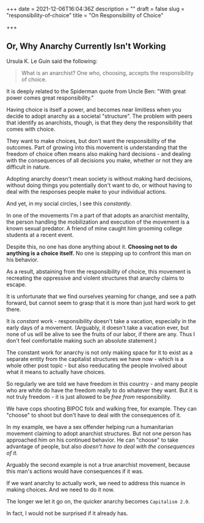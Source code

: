 +++
date = 2021-12-06T16:04:36Z
description = ""
draft = false
slug = "responsibility-of-choice"
title = "On Responsibility of Choice"

+++


## Or, Why Anarchy Currently Isn't Working

Ursula K. Le Guin said the following:

> What is an anarchist? One who, choosing, accepts the responsibility of choice.

It is deeply related to the Spiderman quote from Uncle Ben: "With great power comes great responsibility."

Having choice is itself a power, and becomes near limitless when you decide to adopt anarchy as a societal "structure". The problem with peers that identify as anarchists, though, is that they deny the responsibility that comes with choice.

They want to make choices, but don't want the responsibility of the outcomes. Part of growing into this movement is understanding that the freedom of choice often means also making hard decisions - and dealing with the consequences of all decisions you make, whether or not they are difficult in nature.

Adopting anarchy doesn't mean society is without making hard decisions, without doing things you potentially don't want to do, or without having to deal with the responses people make to your individual actions.

And yet, in my social circles, I see this _constantly_.

In one of the movements I'm a part of that adopts an anarchist mentality, the person handling the mobilization and execution of the movement is a known sexual predator. A friend of mine caught him grooming college students at a recent event.

Despite this, no one has done anything about it. **Choosing not to do anything is a choice itself.** No one is stepping up to confront this man on his behavior.

As a result, abstaining from the responsibility of choice, this movement is recreating the oppressive and violent structures that anarchy claims to escape.

It is unfortunate that we find ourselves yearning for change, and see a path forward, but cannot seem to grasp that it is more than just hard work to get there.

It is _constant_ work - responsibility doesn't take a vacation, especially in the early days of a movement. (Arguably, it doesn't take a vacation ever, but none of us will be alive to see the fruits of our labor, if there are any. Thus I don't feel comfortable making such an absolute statement.)

The constant work for anarchy is not only making space for it to exist as a separate entity from the capitalist structures we have now - which is a whole other post topic - but also reeducating the people involved about what it means to actually have choices.

So regularly we are told we have freedom in this country - and many people who are white do have the freedom really to do whatever they want. But it is not truly freedom - it is just allowed to be _free from_ responsibility.

We have cops shooting BIPOC folx and walking free, for example. They can "choose" to shoot but don't have to deal with the consequences of it.

In my example, we have a sex offender helping run a humanitarian movement claiming to adopt anarchist structures. But not one person has approached him on his continued behavior. He can "choose" to take advantage of people, but also _doesn't have to deal with the consequences of it._

Arguably the second example is not a true anarchist movement, because this man's actions would have consequences if it was.

If we want anarchy to actually work, we need to address this nuance in making choices. And we need to do it now.

The longer we let it go on, the quicker anarchy becomes `Capitalism 2.0`.

In fact, I would not be surprised if it already has.

